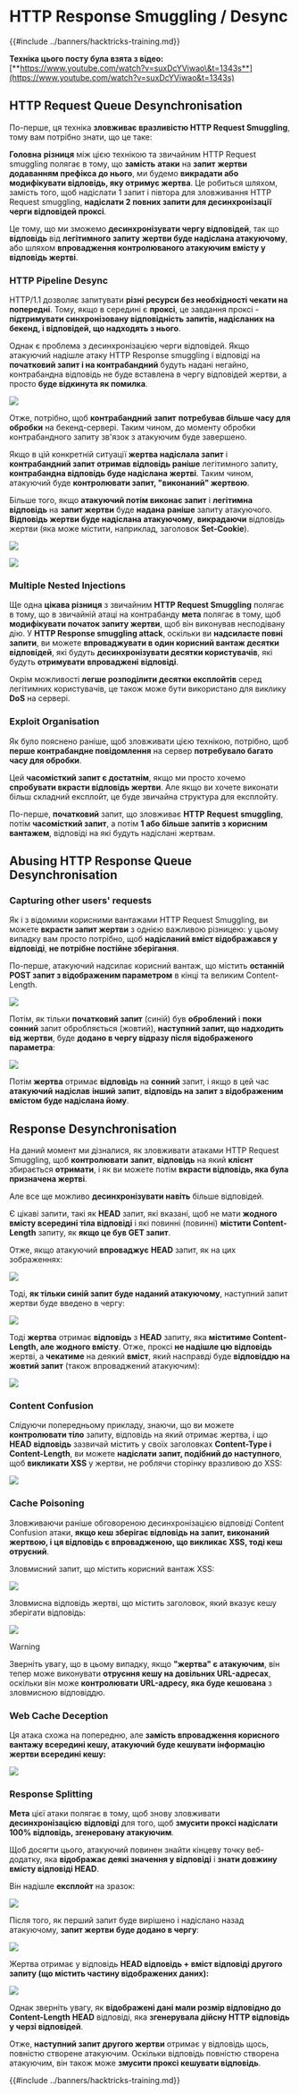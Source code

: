 # HTTP Response Smuggling / Desync

{{#include ../banners/hacktricks-training.md}}

**Техніка цього посту була взята з відео:** [**https://www.youtube.com/watch?v=suxDcYViwao\&t=1343s**](https://www.youtube.com/watch?v=suxDcYViwao&t=1343s)

## HTTP Request Queue Desynchronisation

По-перше, ця техніка **зловживає вразливістю HTTP Request Smuggling**, тому вам потрібно знати, що це таке:

**Головна** **різниця** між цією технікою та звичайним HTTP Request smuggling полягає в тому, що **замість** **атаки** на **запит** **жертви** **додаванням префікса до нього**, ми будемо **викрадати або модифікувати відповідь, яку отримує жертва**. Це робиться шляхом, замість того, щоб надіслати 1 запит і півтора для зловживання HTTP Request smuggling, **надіслати 2 повних запити для десинхронізації черги відповідей проксі**.

Це тому, що ми зможемо **десинхронізувати чергу відповідей**, так що **відповідь** від **легітимного** **запиту** **жертви буде надіслана атакуючому**, або шляхом **впровадження контролюваного атакуючим вмісту у відповідь жертві**.

### HTTP Pipeline Desync

HTTP/1.1 дозволяє запитувати **різні ресурси без необхідності чекати на попередні**. Тому, якщо в середині є **проксі**, це завдання проксі - **підтримувати синхронізовану відповідність запитів, надісланих на бекенд, і відповідей, що надходять з нього**.

Однак є проблема з десинхронізацією черги відповідей. Якщо атакуючий надішле атаку HTTP Response smuggling і відповіді на **початковий запит і на контрабандний** будуть надані негайно, контрабандна відповідь не буде вставлена в чергу відповідей жертви, а просто **буде відкинута як помилка**.

![](<../images/image (633).png>)

Отже, потрібно, щоб **контрабандний** **запит** **потребував більше часу для обробки** на бекенд-сервері. Таким чином, до моменту обробки контрабандного запиту зв'язок з атакуючим буде завершено.

Якщо в цій конкретній ситуації **жертва надіслала запит** і **контрабандний запит отримав відповідь раніше** легітимного запиту, **контрабандна відповідь буде надіслана жертві**. Таким чином, атакуючий буде **контролювати запит, "виконаний" жертвою**.

Більше того, якщо **атакуючий потім виконає запит** і **легітимна відповідь** на **запит жертви** буде **надана** **раніше** запиту атакуючого. **Відповідь жертви буде надіслана атакуючому**, **викрадаючи** відповідь жертви (яка може містити, наприклад, заголовок **Set-Cookie**).

![](<../images/image (1020).png>)

![](<../images/image (719).png>)

### Multiple Nested Injections

Ще одна **цікава різниця** з звичайним **HTTP Request Smuggling** полягає в тому, що в звичайній атаці на контрабанду **мета** полягає в тому, щоб **модифікувати початок запиту жертви**, щоб він виконував несподівану дію. У **HTTP Response smuggling attack**, оскільки ви **надсилаєте повні запити**, ви можете **впроваджувати в один корисний вантаж десятки відповідей**, які будуть **десинхронізувати десятки користувачів**, які будуть **отримувати** **впроваджені** **відповіді**.

Окрім можливості **легше розподілити десятки експлойтів** серед легітимних користувачів, це також може бути використано для виклику **DoS** на сервері.

### Exploit Organisation

Як було пояснено раніше, щоб зловживати цією технікою, потрібно, щоб **перше контрабандне повідомлення** на сервер **потребувало багато часу для обробки**.

Цей **часомісткий запит є достатнім**, якщо ми просто хочемо **спробувати вкрасти відповідь жертви**. Але якщо ви хочете виконати більш складний експлойт, це буде звичайна структура для експлойту.

По-перше, **початковий** запит, що зловживає **HTTP** **Request** **smuggling**, потім **часомісткий запит**, а потім **1 або більше запитів з корисним вантажем**, відповіді на які будуть надіслані жертвам.

## Abusing HTTP Response Queue Desynchronisation

### Capturing other users' requests <a href="#capturing-other-users-requests" id="capturing-other-users-requests"></a>

Як і з відомими корисними вантажами HTTP Request Smuggling, ви можете **вкрасти запит жертви** з однією важливою різницею: у цьому випадку вам просто потрібно, щоб **надісланий вміст відображався у відповіді**, **не потрібне постійне зберігання**.

По-перше, атакуючий надсилає корисний вантаж, що містить **останній POST запит з відображеним параметром** в кінці та великим Content-Length.

![](<../images/image (1053).png>)

Потім, як тільки **початковий запит** (синій) був **оброблений** і **поки** **сонний** запит обробляється (жовтий), **наступний запит, що надходить від жертви**, буде **додано в чергу відразу після відображеного параметра**:

![](<../images/image (794).png>)

Потім **жертва** отримає **відповідь** на **сонний** запит, і якщо в цей час **атакуючий** **надіслав** **інший** **запит**, **відповідь на запит з відображеним вмістом буде надіслана йому**.

## Response Desynchronisation

На даний момент ми дізналися, як зловживати атаками HTTP Request Smuggling, щоб **контролювати** **запит**, **відповідь** на який **клієнт** збирається **отримати**, і як ви можете потім **вкрасти відповідь, яка була призначена жертві**.

Але все ще можливо **десинхронізувати навіть** більше відповідей.

Є цікаві запити, такі як **HEAD** запит, які вказані, щоб не мати **жодного вмісту всередині тіла відповіді** і які повинні (повинні) **містити Content-Length** запиту, як **якщо це був GET запит**.

Отже, якщо атакуючий **впроваджує** **HEAD** запит, як на цих зображеннях:

![](<../images/image (1107).png>)

Тоді, **як тільки синій запит буде наданий атакуючому**, наступний запит жертви буде введено в чергу:

![](<../images/image (999).png>)

Тоді **жертва** отримає **відповідь** з **HEAD** запиту, яка **міститиме Content-Length, але жодного вмісту**. Отже, проксі **не надішле цю відповідь** жертві, а **чекатиме** на деякий **вміст**, який насправді буде **відповіддю на жовтий запит** (також впроваджений атакуючим):

![](<../images/image (735).png>)

### Content Confusion

Слідуючи попередньому прикладу, знаючи, що ви можете **контролювати тіло** запиту, відповідь на який отримає жертва, і що **HEAD** **відповідь** зазвичай містить у своїх заголовках **Content-Type і Content-Length**, ви можете **надіслати запит, подібний до наступного**, щоб **викликати XSS** у жертви, не роблячи сторінку вразливою до XSS:

![](<../images/image (688).png>)

### Cache Poisoning

Зловживаючи раніше обговореною десинхронізацією відповіді Content Confusion атаки, **якщо кеш зберігає відповідь на запит, виконаний жертвою, і ця відповідь є впровадженою, що викликає XSS, тоді кеш отруєний**.

Зловмисний запит, що містить корисний вантаж XSS:

![](<../images/image (614).png>)

Зловмисна відповідь жертві, що містить заголовок, який вказує кешу зберігати відповідь:

![](<../images/image (566).png>)

> [!WARNING]
> Зверніть увагу, що в цьому випадку, якщо **"жертва" є атакуючим**, він тепер може виконувати **отруєння кешу на довільних URL-адресах**, оскільки він може **контролювати URL-адресу, яка буде кешована** з зловмисною відповіддю.

### Web Cache Deception

Ця атака схожа на попередню, але **замість впровадження корисного вантажу всередині кешу, атакуючий буде кешувати інформацію жертви всередині кешу:**

![](<../images/image (991).png>)

### Response Splitting

**Мета** цієї атаки полягає в тому, щоб знову зловживати **десинхронізацією** **відповіді** для того, щоб **змусити проксі надіслати 100% відповідь, згенеровану атакуючим**.

Щоб досягти цього, атакуючий повинен знайти кінцеву точку веб-додатку, яка **відображає деякі значення у відповіді** і **знати довжину вмісту відповіді HEAD**.

Він надішле **експлойт** на зразок:

![](<../images/image (911).png>)

Після того, як перший запит буде вирішено і надіслано назад атакуючому, **запит жертви буде додано в чергу**:

![](<../images/image (737).png>)

Жертва отримає у відповідь **HEAD відповідь + вміст відповіді другого запиту (що містить частину відображених даних):**

![](<../images/image (356).png>)

Однак зверніть увагу, як **відображені дані мали розмір відповідно до Content-Length** **HEAD** відповіді, яка **згенерувала дійсну HTTP відповідь у черзі відповідей**.

Отже, **наступний запит другого жертви** отримає у відповідь щось, повністю створене атакуючим. Оскільки відповідь повністю створена атакуючим, він також може **змусити проксі кешувати відповідь**.

{{#include ../banners/hacktricks-training.md}}
